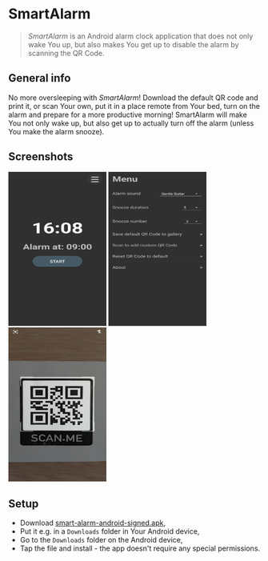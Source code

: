 # SmartAlarm
> *SmartAlarm* is an Android alarm clock application that does not only wake You up, but also makes You get up to disable the alarm by scanning the QR Code.

## General info
No more oversleeping with *SmartAlarm*! Download the default QR code and print it, or scan Your own, put it in a place remote from Your bed, turn on the alarm and prepare for a more productive morning! SmartAlarm will make You not only wake up, but also get up to actually turn off the alarm (unless You make the alarm snooze). 

## Screenshots
<p>
	<img src="./screenshots/mainScreen.jpg" width="196" height="308"/>
	<img src="./screenshots/menuScreen.jpg" width="196" height="308"/>
	<img src="./screenshots/scanScreen.jpg" width="196" height="308"/>
</p>

## Setup
* Download [smart-alarm-android-signed.apk](https://github.com/sweakpl/smart-alarm-android/releases),
* Put it e.g. in a `Downloads` folder in Your Android device,
* Go to the `Downloads` folder on the Android device,
* Tap the file and install - the app doesn't require any special permissions.